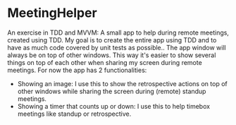 # MeetingHelper
An exercise in TDD and MVVM: A small app to help during remote meetings, created using TDD.
My goal is to create the entire app using TDD and to have as much code covered by unit tests as possible.. The app window will always be on top of other windows. This way it's easier to show several things on top of each other when sharing my screen during remote meetings.
For now the app has 2 functionalities: 
  - Showing an image: I use this to show the retrospective actions on top of other windows while sharing the screen during (remote) standup meetings.
  - Showing a timer that counts up or down: I use this to help timebox meetings like standup or retrospective.
